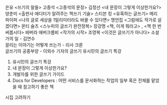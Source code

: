 은유 <쓰기의 말들>
고종석 <고종석의 문장>
김정선 <내 문장이 그렇게 이상한가요?>
양춘미 <출판사 에디터가 알려주는 책쓰기 기술>
스티븐 킹 <유혹하는 글쓰기>
메리 파이퍼 <나의 글로 세상을 1밀리미터라도 바꿀 수 있다면>
명언집 <그럼에도 작가로 살겠다면>
몬티 슐츠 <스누피의 글쓰기 완전정복>
장강명 <책, 이게 뭐라고> , <책 한 번 써봅시다>
바버라 애버크롬비 <작가의 시작>
조영복 <이것은 글쓰기가 아니다>
소설가의 일 - 김연수  
끌리는 이야기는 어떻게 쓰는가 - 리사 크론  
글쓰기의 공중부양 - 이외수
기자의 글쓰기
유시민의 글쓰기 특강


1. 유시민의 글쓰기 특강
2. 내 문장이 그렇게 이상한가요?
3. 개발자를 위한 글쓰기 가이드
4. Docs for Developers : 어떤 서비스를 문서화하는 작업의 일부 혹은 전체를 맡았을 때 참고하기 좋은 책


시집 고려하기